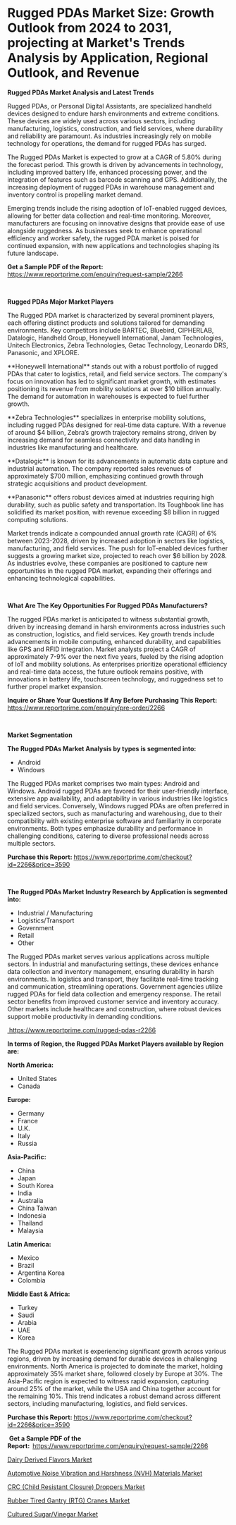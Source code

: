 <p><h1>Rugged PDAs Market Size: Growth Outlook from 2024 to 2031, projecting at Market's Trends Analysis by Application, Regional Outlook, and Revenue</h1></p><p><strong>Rugged PDAs Market Analysis and Latest Trends</strong></p>
<p><p>Rugged PDAs, or Personal Digital Assistants, are specialized handheld devices designed to endure harsh environments and extreme conditions. These devices are widely used across various sectors, including manufacturing, logistics, construction, and field services, where durability and reliability are paramount. As industries increasingly rely on mobile technology for operations, the demand for rugged PDAs has surged.</p><p>The Rugged PDAs Market is expected to grow at a CAGR of 5.80% during the forecast period. This growth is driven by advancements in technology, including improved battery life, enhanced processing power, and the integration of features such as barcode scanning and GPS. Additionally, the increasing deployment of rugged PDAs in warehouse management and inventory control is propelling market demand. </p><p>Emerging trends include the rising adoption of IoT-enabled rugged devices, allowing for better data collection and real-time monitoring. Moreover, manufacturers are focusing on innovative designs that provide ease of use alongside ruggedness. As businesses seek to enhance operational efficiency and worker safety, the rugged PDA market is poised for continued expansion, with new applications and technologies shaping its future landscape.</p></p>
<p><strong>Get a Sample PDF of the Report:&nbsp;</strong> <a href="https://www.reportprime.com/enquiry/request-sample/2266?utm_campaign=9&utm_medium=2&utm_source=Github&utm_content=ia&utm_term=10102024&utm_id=rugged-pdas">https://www.reportprime.com/enquiry/request-sample/2266</a></p>
<p>&nbsp;</p>
<p><strong>Rugged PDAs Major Market Players</strong></p>
<p><p>The Rugged PDA market is characterized by several prominent players, each offering distinct products and solutions tailored for demanding environments. Key competitors include BARTEC, Bluebird, CIPHERLAB, Datalogic, Handheld Group, Honeywell International, Janam Technologies, Unitech Electronics, Zebra Technologies, Getac Technology, Leonardo DRS, Panasonic, and XPLORE.</p><p>**Honeywell International** stands out with a robust portfolio of rugged PDAs that cater to logistics, retail, and field service sectors. The company's focus on innovation has led to significant market growth, with estimates positioning its revenue from mobility solutions at over $10 billion annually. The demand for automation in warehouses is expected to fuel further growth.</p><p>**Zebra Technologies** specializes in enterprise mobility solutions, including rugged PDAs designed for real-time data capture. With a revenue of around $4 billion, Zebra’s growth trajectory remains strong, driven by increasing demand for seamless connectivity and data handling in industries like manufacturing and healthcare.</p><p>**Datalogic** is known for its advancements in automatic data capture and industrial automation. The company reported sales revenues of approximately $700 million, emphasizing continued growth through strategic acquisitions and product development.</p><p>**Panasonic** offers robust devices aimed at industries requiring high durability, such as public safety and transportation. Its Toughbook line has solidified its market position, with revenue exceeding $8 billion in rugged computing solutions.</p><p>Market trends indicate a compounded annual growth rate (CAGR) of 6% between 2023-2028, driven by increased adoption in sectors like logistics, manufacturing, and field services. The push for IoT-enabled devices further suggests a growing market size, projected to reach over $6 billion by 2028. As industries evolve, these companies are positioned to capture new opportunities in the rugged PDA market, expanding their offerings and enhancing technological capabilities.</p></p>
<p>&nbsp;</p>
<p><strong>What Are The Key Opportunities For Rugged PDAs Manufacturers?</strong></p>
<p><p>The rugged PDAs market is anticipated to witness substantial growth, driven by increasing demand in harsh environments across industries such as construction, logistics, and field services. Key growth trends include advancements in mobile computing, enhanced durability, and capabilities like GPS and RFID integration. Market analysts project a CAGR of approximately 7-9% over the next five years, fueled by the rising adoption of IoT and mobility solutions. As enterprises prioritize operational efficiency and real-time data access, the future outlook remains positive, with innovations in battery life, touchscreen technology, and ruggedness set to further propel market expansion.</p></p>
<p><strong>Inquire or Share Your Questions If Any Before Purchasing This Report:</strong> <a href="https://www.reportprime.com/enquiry/pre-order/2266?utm_campaign=9&utm_medium=2&utm_source=Github&utm_content=ia&utm_term=10102024&utm_id=rugged-pdas">https://www.reportprime.com/enquiry/pre-order/2266</a></p>
<p>&nbsp;</p>
<p><strong>Market Segmentation</strong></p>
<p><strong>The Rugged PDAs Market Analysis by types is segmented into:</strong></p>
<p><ul><li>Android</li><li>Windows</li></ul></p>
<p><p>The Rugged PDAs market comprises two main types: Android and Windows. Android rugged PDAs are favored for their user-friendly interface, extensive app availability, and adaptability in various industries like logistics and field services. Conversely, Windows rugged PDAs are often preferred in specialized sectors, such as manufacturing and warehousing, due to their compatibility with existing enterprise software and familiarity in corporate environments. Both types emphasize durability and performance in challenging conditions, catering to diverse professional needs across multiple sectors.</p></p>
<p><strong>Purchase this Report:&nbsp;</strong><a href="https://www.reportprime.com/checkout?id=2266&price=3590&utm_campaign=9&utm_medium=2&utm_source=Github&utm_content=ia&utm_term=10102024&utm_id=rugged-pdas">https://www.reportprime.com/checkout?id=2266&price=3590</a></p>
<p>&nbsp;</p>
<p><strong>The Rugged PDAs Market Industry Research by Application is segmented into:</strong></p>
<p><ul><li>Industrial / Manufacturing</li><li>Logistics/Transport</li><li>Government</li><li>Retail</li><li>Other</li></ul></p>
<p><p>The Rugged PDAs market serves various applications across multiple sectors. In industrial and manufacturing settings, these devices enhance data collection and inventory management, ensuring durability in harsh environments. In logistics and transport, they facilitate real-time tracking and communication, streamlining operations. Government agencies utilize rugged PDAs for field data collection and emergency response. The retail sector benefits from improved customer service and inventory accuracy. Other markets include healthcare and construction, where robust devices support mobile productivity in demanding conditions.</p></p>
<p><a href="https://www.reportprime.com/rugged-pdas-r2266?utm_campaign=9&utm_medium=2&utm_source=Github&utm_content=ia&utm_term=10102024&utm_id=rugged-pdas">&nbsp;https://www.reportprime.com/rugged-pdas-r2266</a></p>
<p><strong>In terms of Region, the Rugged PDAs Market Players available by Region are:</strong></p>
<p>
    <p> <strong> North America: </strong>
        <ul>
            <li>United States</li>
            <li>Canada</li>
        </ul>
        </p> 
    <p> <strong> Europe: </strong>
        <ul>
            <li>Germany</li>
            <li>France</li>
            <li>U.K.</li>
            <li>Italy</li>
            <li>Russia</li>
        </ul>
        </p> 
    <p> <strong> Asia-Pacific: </strong>
        <ul>
            <li>China</li>
            <li>Japan</li>
            <li>South Korea</li>
            <li>India</li>
            <li>Australia</li>
            <li>China Taiwan</li>
            <li>Indonesia</li>
            <li>Thailand</li>
            <li>Malaysia</li>
        </ul>
        </p> 
    <p> <strong> Latin America: </strong>
        <ul>
            <li>Mexico</li>
            <li>Brazil</li>
            <li>Argentina Korea</li>
            <li>Colombia</li>
        </ul>
        </p> 
    <p> <strong> Middle East & Africa: </strong>
        <ul>
            <li>Turkey</li>
            <li>Saudi</li>
            <li>Arabia</li>
            <li>UAE</li>
            <li>Korea</li>
        </ul>
    </p>
    </p>
<p><p>The Rugged PDAs market is experiencing significant growth across various regions, driven by increasing demand for durable devices in challenging environments. North America is projected to dominate the market, holding approximately 35% market share, followed closely by Europe at 30%. The Asia-Pacific region is expected to witness rapid expansion, capturing around 25% of the market, while the USA and China together account for the remaining 10%. This trend indicates a robust demand across different sectors, including manufacturing, logistics, and field services.</p></p>
<p><strong>Purchase this Report: </strong><a href="https://www.reportprime.com/checkout?id=2266&price=3590&utm_campaign=9&utm_medium=2&utm_source=Github&utm_content=ia&utm_term=10102024&utm_id=rugged-pdas">https://www.reportprime.com/checkout?id=2266&price=3590</a></p>
<p>&nbsp;<strong>Get a Sample PDF of the Report:&nbsp;&nbsp;</strong><a href="https://www.reportprime.com/enquiry/request-sample/2266?utm_campaign=9&utm_medium=2&utm_source=Github&utm_content=ia&utm_term=10102024&utm_id=rugged-pdas">https://www.reportprime.com/enquiry/request-sample/2266</a></p>
<p><strong></strong></p>
<p><p><a href="https://issuu.com/reportprime-2/docs/dairy-derived-flavors-market-size-2_03cfb75aace012?utm_campaign=9&utm_medium=2&utm_source=Github&utm_content=ia&utm_term=10102024&utm_id=rugged-pdas">Dairy Derived Flavors Market</a></p><p><a href="https://www.linkedin.com/pulse/automotive-noise-vibration-harshness-nvh-materials-market-size-wcw9f?utm_campaign=9&utm_medium=2&utm_source=Github&utm_content=ia&utm_term=10102024&utm_id=rugged-pdas">Automotive Noise Vibration and Harshness (NVH) Materials Market</a></p><p><a href="https://github.com/Annahawkins697/Market-Research-Report-List-1/blob/main/crc-child-resistant-closure-droppers-market.md?utm_campaign=9&utm_medium=2&utm_source=Github&utm_content=ia&utm_term=10102024&utm_id=rugged-pdas">CRC (Child Resistant Closure) Droppers Market</a></p><p><a href="https://www.linkedin.com/pulse/rubber-tired-gantry-rtg-cranes-market-evolution-global-trends-bbkue?utm_campaign=9&utm_medium=2&utm_source=Github&utm_content=ia&utm_term=10102024&utm_id=rugged-pdas">Rubber Tired Gantry (RTG) Cranes Market</a></p><p><a href="https://issuu.com/reportprime-2/docs/cultured-sugarvinegar-market-size-2_06861d44976267?utm_campaign=9&utm_medium=2&utm_source=Github&utm_content=ia&utm_term=10102024&utm_id=rugged-pdas">Cultured Sugar/Vinegar Market</a></p></p>